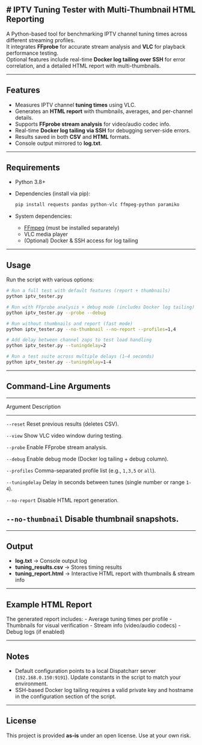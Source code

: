 ## \# IPTV Tuning Tester with Multi-Thumbnail HTML Reporting

A Python-based tool for benchmarking IPTV channel tuning times across
different streaming profiles.\
It integrates **FFprobe** for accurate stream analysis and **VLC** for
playback performance testing.\
Optional features include real-time **Docker log tailing over SSH** for
error correlation, and a detailed HTML report with multi-thumbnails.

------------------------------------------------------------------------

## Features

-   Measures IPTV channel **tuning times** using VLC.
-   Generates an **HTML report** with thumbnails, averages, and
    per-channel details.
-   Supports **FFprobe stream analysis** for video/audio codec info.
-   Real-time **Docker log tailing via SSH** for debugging server-side
    errors.
-   Results saved in both **CSV** and **HTML** formats.
-   Console output mirrored to **log.txt**.

------------------------------------------------------------------------

## Requirements

-   Python 3.8+

-   Dependencies (install via pip):

    ``` bash
    pip install requests pandas python-vlc ffmpeg-python paramiko
    ```

-   System dependencies:

    -   [FFmpeg](https://ffmpeg.org/download.html) (must be installed
        separately)
    -   VLC media player
    -   (Optional) Docker & SSH access for log tailing

------------------------------------------------------------------------

## Usage

Run the script with various options:

``` bash
# Run a full test with default features (report + thumbnails)
python iptv_tester.py

# Run with FFprobe analysis + debug mode (includes Docker log tailing)
python iptv_tester.py --probe --debug

# Run without thumbnails and report (fast mode)
python iptv_tester.py --no-thumbnail --no-report --profiles=1,4

# Add delay between channel zaps to test load handling
python iptv_tester.py --tuningdelay=2

# Run a test suite across multiple delays (1–4 seconds)
python iptv_tester.py --tuningdelay=1-4
```

------------------------------------------------------------------------

## Command-Line Arguments

  -----------------------------------------------------------------------
  Argument                                 Description
  ---------------------------------------- ------------------------------
  `--reset`                                Reset previous results
                                           (deletes CSV).

  `--view`                                 Show VLC video window during
                                           testing.

  `--probe`                                Enable FFprobe stream
                                           analysis.

  `--debug`                                Enable debug mode (Docker log
                                           tailing + debug column).

  `--profiles`                             Comma-separated profile list
                                           (e.g., `1,3,5` or `all`).

  `--tuningdelay`                          Delay in seconds between tunes
                                           (single number or range
                                           `1-4`).

  `--no-report`                            Disable HTML report
                                           generation.

  `--no-thumbnail`                         Disable thumbnail snapshots.
  -----------------------------------------------------------------------

------------------------------------------------------------------------

## Output

-   **log.txt** → Console output log
-   **tuning_results.csv** → Stores timing results
-   **tuning_report.html** → Interactive HTML report with thumbnails &
    stream info

------------------------------------------------------------------------

## Example HTML Report

The generated report includes: - Average tuning times per profile -
Thumbnails for visual verification - Stream info (video/audio codecs) -
Debug logs (if enabled)

------------------------------------------------------------------------

## Notes

-   Default configuration points to a local Dispatcharr server
    (`192.168.0.150:9191`). Update constants in the script to match your
    environment.
-   SSH-based Docker log tailing requires a valid private key and
    hostname in the configuration section of the script.

------------------------------------------------------------------------

## License

This project is provided **as-is** under an open license. Use at your
own risk.
